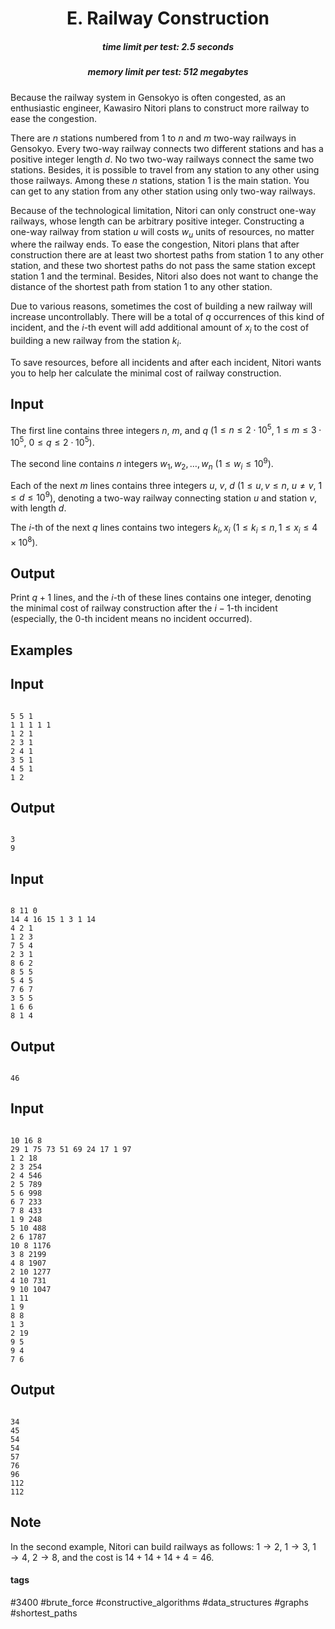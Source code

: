 <h1 style='text-align: center;'> E. Railway Construction</h1>

<h5 style='text-align: center;'>time limit per test: 2.5 seconds</h5>
<h5 style='text-align: center;'>memory limit per test: 512 megabytes</h5>

Because the railway system in Gensokyo is often congested, as an enthusiastic engineer, Kawasiro Nitori plans to construct more railway to ease the congestion.

There are $n$ stations numbered from $1$ to $n$ and $m$ two-way railways in Gensokyo. Every two-way railway connects two different stations and has a positive integer length $d$. No two two-way railways connect the same two stations. Besides, it is possible to travel from any station to any other using those railways. Among these $n$ stations, station $1$ is the main station. You can get to any station from any other station using only two-way railways.

Because of the technological limitation, Nitori can only construct one-way railways, whose length can be arbitrary positive integer. Constructing a one-way railway from station $u$ will costs $w_u$ units of resources, no matter where the railway ends. To ease the congestion, Nitori plans that after construction there are at least two shortest paths from station $1$ to any other station, and these two shortest paths do not pass the same station except station $1$ and the terminal. Besides, Nitori also does not want to change the distance of the shortest path from station $1$ to any other station.

Due to various reasons, sometimes the cost of building a new railway will increase uncontrollably. There will be a total of $q$ occurrences of this kind of incident, and the $i$-th event will add additional amount of $x_i$ to the cost of building a new railway from the station $k_i$.

To save resources, before all incidents and after each incident, Nitori wants you to help her calculate the minimal cost of railway construction.

## Input

The first line contains three integers $n$, $m$, and $q$ ($1 \le n \le 2 \cdot 10^5$, $1 \le m \le 3 \cdot 10^5$, $0 \le q \le 2\cdot10^5$).

The second line contains $n$ integers $w_1,w_2,\ldots,w_n$ ($1 \le w_i \le 10^9$).

Each of the next $m$ lines contains three integers $u$, $v$, $d$ ($1 \le u,v \le n$, $u \ne v$, $1 \le d \le 10^9$), denoting a two-way railway connecting station $u$ and station $v$, with length $d$.

The $i$-th of the next $q$ lines contains two integers $k_i,x_i$ ($1 \le k_i \le n, 1 \le x_i \le 4 \times 10^8$).

## Output

Print $q+1$ lines, and the $i$-th of these lines contains one integer, denoting the minimal cost of railway construction after the $i-1$-th incident (especially, the $0$-th incident means no incident occurred).

## Examples

## Input


```

5 5 1
1 1 1 1 1
1 2 1
2 3 1
2 4 1
3 5 1
4 5 1
1 2

```
## Output


```

3
9

```
## Input


```

8 11 0
14 4 16 15 1 3 1 14
4 2 1
1 2 3
7 5 4
2 3 1
8 6 2
8 5 5
5 4 5
7 6 7
3 5 5
1 6 6
8 1 4

```
## Output


```

46

```
## Input


```

10 16 8
29 1 75 73 51 69 24 17 1 97
1 2 18
2 3 254
2 4 546
2 5 789
5 6 998
6 7 233
7 8 433
1 9 248
5 10 488
2 6 1787
10 8 1176
3 8 2199
4 8 1907
2 10 1277
4 10 731
9 10 1047
1 11
1 9
8 8
1 3
2 19
9 5
9 4
7 6

```
## Output


```

34
45
54
54
57
76
96
112
112

```
## Note

In the second example, Nitori can build railways as follows: $1 \rightarrow 2$, $1 \rightarrow 3$, $1 \rightarrow 4$, $2 \rightarrow 8$, and the cost is $14 + 14 + 14 + 4 = 46$.



#### tags 

#3400 #brute_force #constructive_algorithms #data_structures #graphs #shortest_paths 